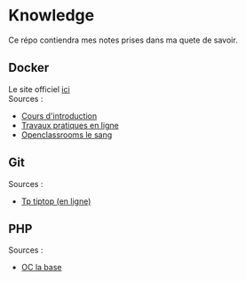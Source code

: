 # Knowledge

Ce répo contiendra mes notes prises dans ma quete de savoir.

## Docker 
Le site officiel <a href="https://www.docker.com/" target="_blank">ici</a>   
Sources :
- <a href="https://www.youtube.com/watch?v=fqMOX6JJhGo" target="_blank">Cours d'introduction</a> 
- <a href="https://kodekloud.com/courses/labs-docker-for-the-absolute-beginner-hands-on/" target="_blank">Travaux pratiques en ligne</a>
- <a href="https://openclassrooms.com/fr/courses/2035766-optimisez-votre-deploiement-en-creant-des-conteneurs-avec-docker" target="_blank">Openclassrooms le sang</a> 

## Git
Sources :
- <a href="https://learngitbranching.js.org/" target="_blank">Tp tiptop (en ligne)</a> 

## PHP
Sources :
- <a href="https://openclassrooms.com/fr/courses/918836-concevez-votre-site-web-avec-php-et-mysql" target ="_blank">OC la base</a>